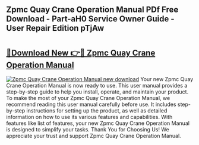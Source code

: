 ## Zpmc Quay Crane Operation Manual PDf Free Download - Part-aH0 Service Owner Guide - User Repair Edition pTjAw

# <h2><a href="http://bc62743.oget.top/?id=Zpmc+Quay+Crane+Operation+Manual">🔗Download New 👉🔴 Zpmc Quay Crane Operation Manual</a></h2>

[![Zpmc Quay Crane Operation Manual new download](https://i.imgur.com/5g1atiW.png)](http://bc62743.oget.top/?id=Zpmc+Quay+Crane+Operation+Manual)
Your new Zpmc Quay Crane Operation Manual is now ready to use. This user manual provides a step-by-step guide to help you install, operate, and maintain your product. To make the most of your Zpmc Quay Crane Operation Manual, we recommend reading this user manual carefully before use. It includes step-by-step instructions for setting up the product, as well as detailed information on how to use its various features and capabilities. With features like list of features, your new Zpmc Quay Crane Operation Manual is designed to simplify your tasks. Thank You for Choosing Us! We appreciate your trust and support Zpmc Quay Crane Operation Manual.
